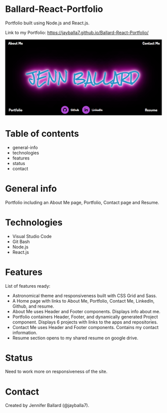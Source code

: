 # Ballard-React-Portfolio
Portfolio built using Node.js and React.js.

Link to my Portfolio: https://jayballa7.github.io/Ballard-React-Portfolio/

![Image](portfolio-img.PNG)

# Table of contents
* general-info
* technologies
* features
* status
* contact

# General info
Portfolio including an About Me page, Portfolio, Contact page and Resume.

# Technologies
* Visual Studio Code
* Git Bash
* Node.js
* React.js

# Features
List of features ready:
* Astronomical theme and responsiveness built with CSS Grid and Sass.
* A Home page with links to About Me, Portfolio, Contact Me, LinkedIn, Github, and resume.
* About Me uses Header and Footer components. Displays info about me.
* Portfolio containers Header, Footer, and dynamically generated Project component. Displays 6 projects with links to the apps and repositories.
* Contact Me uses Header and Footer components. Contains my contact information.
* Resume section opens to my shared resume on google drive.


# Status
Need to work more on responsiveness of the site.


# Contact
Created by Jennifer Ballard (@jayballa7).
